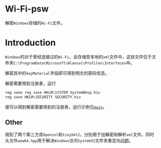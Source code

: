 # Wi-Fi-psw

解密`Windows`存储的`Wi-Fi`文件。

# Introduction

`Windows`的对于曾经连接过的`Wi-Fi`，会存储至本地的`xml`文件中，这些文件位于文件夹`C:\ProgramData\Microsoft\Wlansvc\Profiles\Interfaces`中。

解密其中的`keyMaterial`字段即可得到明文的密码信息。

解密需要用到注册表，运行

```bash
reg save reg save HKLM\SYSTEM SystemBkup.hiv
reg save HKLM\SECURITY SECURITY.hiv
```

便可以得到解密需要用到的注册表，运行示例见[`main`](https://github.com/djh-sudo/Wi-Fi-psw/blob/main/src/main.cpp)。

## Other

用到了两个第三方库`Openssl`和`tinyXml2`，分别用于加解密和解析`xml`文件。同时头文件`wow64.hpp`用于解决`Windows`访问`System32`文件夹重定向[问题](https://stackoverflow.com/questions/885742/createfile-error-in-windows7)。